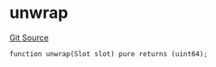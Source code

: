 # unwrap
[Git Source](https://github.com/lidofinance/community-staking-module/blob/3a4f57c9cf742468b087015f451ef8dce648f719/src/lib/Types.sol)


```solidity
function unwrap(Slot slot) pure returns (uint64);
```

